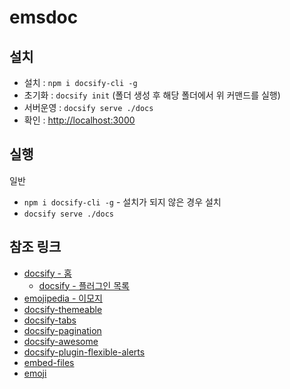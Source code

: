 # emsdoc

## 설치

- 설치 : `npm i docsify-cli -g`
- 초기화 : `docsify init` (폴더 생성 후 해당 폴더에서 위 커맨드를 실행)
- 서버운영 : `docsify serve ./docs`
- 확인 : [http://localhost:3000](http://localhost:3000)

## 실행

일반

- `npm i docsify-cli -g` - 설치가 되지 않은 경우 설치
- `docsify serve ./docs`

## 참조 링크

- [docsify - 홈](https://docsify.js.org/#/)
  - [docsify - 플러그인 목록](https://angry-swanson-b4e47b.netlify.app/plugins)
- [emojipedia - 이모지](https://emojipedia.org/)
- [docsify-themeable](https://jhildenbiddle.github.io/docsify-themeable/#/)
- [docsify-tabs](https://jhildenbiddle.github.io/docsify-tabs)
- [docsify-pagination](https://github.com/imyelo/docsify-pagination)
- [docsify-awesome](https://docsify.js.org/#/awesome?id=plugins)
- [docsify-plugin-flexible-alerts](https://github.com/fzankl/docsify-plugin-flexible-alerts)
- [embed-files](https://docsify.js.org/#/embed-files)
- [emoji](https://docsify.js.org/#/emoji)
